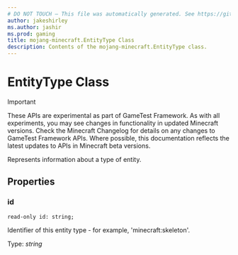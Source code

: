```yaml
---
# DO NOT TOUCH — This file was automatically generated. See https://github.com/Mojang/MinecraftScriptingApiDocsGenerator to modify descriptions, examples, etc.
author: jakeshirley
ms.author: jashir
ms.prod: gaming
title: mojang-minecraft.EntityType Class
description: Contents of the mojang-minecraft.EntityType class.
---
```

# EntityType Class
>[!IMPORTANT]
>These APIs are experimental as part of GameTest Framework. As with all experiments, you may see changes in functionality in updated Minecraft versions. Check the Minecraft Changelog for details on any changes to GameTest Framework APIs. Where possible, this documentation reflects the latest updates to APIs in Minecraft beta versions.

Represents information about a type of entity.

## Properties
### **id**
`read-only id: string;`

Identifier of this entity type - for example, 'minecraft:skeleton'.

Type: *string*

